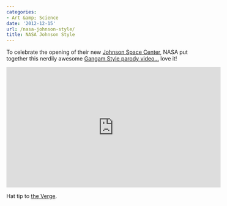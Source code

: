 ```yaml
---
categories:
- Art &amp; Science
date: '2012-12-15'
url: /nasa-johnson-style/
title: NASA Johnson Style
---
```


To celebrate the opening of their new <a href="http://www.nasa.gov/centers/johnson/home/index.html">Johnson Space Center</a>, NASA put together this nerdily awesome <a href="https://www.youtube.com/watch?v=2Sar5WT76kE">Gangam Style parody video...</a> love it!

<iframe width="560" height="315" src="https://www.youtube.com/embed/2Sar5WT76kE?rel=0" frameborder="0" allowfullscreen></iframe>

Hat tip to <a href="http://www.theverge.com/2012/12/14/3768868/nasa-johnson-style-parody-gangnam-style">the Verge</a>.